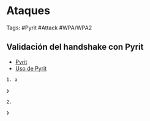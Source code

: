 # Ataques 

Tags: #Pyrit #Attack #WPA/WPA2 

##  Validación del handshake con Pyrit

* [Pyrit ](https://github.com/JPaulMora/Pyrit) 
* [Uso de Pyrit](https://laguialinux.es/pyrit-descifrar-clave-wpa-con-gpu/)

```bash 
1. a

❯ 
```

```bash 
2. 

❯ 
```